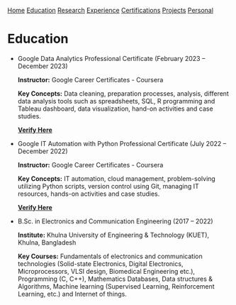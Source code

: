 [Home](https://mustahsinfarhan.github.io/)     [Education](/navigation/education/edu_page.md)     [Research](/navigation/research/research_page.md)     [Experience](/navigation/experiences/exp_page.md)     [Certifications](/navigation/certifications/cert_page.md)     [Projects](/navigation/projects/project_page.md)     [Personal](/navigation/personal/personal_page.md)

# Education
- Google Data Analytics Professional Certificate (February 2023 – December 2023)
  
  **Instructor:** Google Career Certificates - Coursera
  
  **Key Concepts:** Data cleaning, preparation processes, analysis, different data analysis tools such as spreadsheets, SQL, R programming and Tableau dashboard, data visualization, hand-on activities and case studies.
  
  [**Verify Here**](https://coursera.org/verify/professional-cert/Y2XL2WKMVRQV) 

  
- Google IT Automation with Python Professional Certificate (July 2022 – December 2022)
  
  **Instructor:** Google Career Certificates - Coursera
  
  **Key Concepts:** IT automation, cloud management, problem-solving utilizing Python scripts, version control using Git, managing IT resources, hands-on activities and case studies.
  
  [**Verify Here**](https://coursera.org/verify/professional-cert/5M4XPBDQVSY6)

  
- B.Sc. in Electronics and Communication Engineering (2017 – 2022)
  
  **Institute:** Khulna University of Engineering & Technology (KUET), Khulna, Bangladesh
  
  **Key Courses:** Fundamentals of electronics and communication technologies (Solid-state Electronics, Digital Electronics, Microprocessors, VLSI design, Biomedical Engineering etc.), Programming (C, C++), Mathematics Databases, Data structures & Algorithms, Machine learning (Supervised Learning, Reinforcement Learning, etc.) and Internet of things. 
